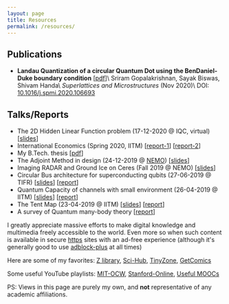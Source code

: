 ```yaml
---
layout: page
title: Resources
permalink: /resources/
---
```


## Publications
- **Landau Quantization of a circular Quantum Dot using the BenDaniel-Duke boundary condition** \[[pdf](https://sriramgkn.github.io/reports/BDD_published.pdf)\]\\
  Sriram Gopalakrishnan, Sayak Biswas, Shivam Handa\\
  *Superlattices and Microstructures* (Nov 2020)\\
  DOI: [10.1016/j.spmi.2020.106693](https://doi.org/10.1016/j.spmi.2020.106693)

## Talks/Reports
- The 2D Hidden Linear Function problem (17-12-2020 @ IQC, virtual) \[[slides](https://sriramgkn.github.io/reports/2D_HLF.pdf)\]
- International Economics (Spring 2020, IITM) \[[report-1](https://sriramgkn.github.io/reports/East_Asian_Miracle.pdf)\] \[[report-2](https://sriramgkn.github.io/reports/International_Economics.pdf)\]
- My B.Tech. thesis \[[pdf](https://sriramgkn.github.io/reports/Sriram_thesis_final.pdf)\]
- The Adjoint Method in design (24-12-2019 @ [NEMO](http://www.ee.iitm.ac.in/uday/group.html)) \[[slides](https://sriramgkn.github.io/reports/Adjoint_method.pdf)\]
- Imaging RADAR and Ground Ice on Ceres (Fall 2019 @ NEMO) \[[slides](https://sriramgkn.github.io/reports/Ceres.pdf)\]
- Circular Bus architecture for superconducting qubits (27-06-2019 @ TIFR) \[[slides](https://sriramgkn.github.io/reports/VSRP_presentation_Sriram.pdf)\] \[[report](https://sriramgkn.github.io/reports/VSRP_report_Sriram.pdf)\]
- Quantum Capacity of channels with small environment (26-04-2019 @ IITM) \[[slides](https://sriramgkn.github.io/reports/Adv_QCQI_pres.pdf)\] \[[report](https://sriramgkn.github.io/reports/Adv_QCQI_report.pdf)\]
- The Tent Map (23-04-2019 @ IITM) \[[slides](https://sriramgkn.github.io/reports/Tent_map_pres.pdf)\] \[[report](https://sriramgkn.github.io/reports/Tent_map_report.pdf)\]
- A survey of Quantum many-body theory \[[report](https://sriramgkn.github.io/reports/Many_body_theory.pdf)\]

I greatly appreciate massive efforts to make digital knowledge and multimedia freely accessible to the world. Even more so when such content is available in secure [https](https://en.wikipedia.org/wiki/HTTPS) sites with an ad-free experience (although it's generally good to use [adblock-plus](https://chrome.google.com/webstore/detail/adblock-plus-free-ad-bloc/cfhdojbkjhnklbpkdaibdccddilifddb) at all times)

Here are some of my favorites: [Z library](https://b-ok.asia/), [Sci-Hub](https://sci-hub.se/), [TinyZone](https://tinyzonetv.to/), [GetComics](https://getcomics.info/)

Some useful YouTube playlists: [MIT-OCW](https://www.youtube.com/c/mitocw/playlists?view=1&sort=dd&flow=grid), [Stanford-Online](https://www.youtube.com/user/stanfordonline/playlists), [Useful MOOCs](https://www.youtube.com/user/intrigano/playlists)

PS: Views in this page are purely my own, and **not** representative of any academic affiliations.
